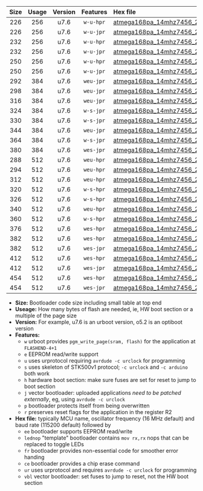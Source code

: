 |Size|Usage|Version|Features|Hex file|
|:-:|:-:|:-:|:-:|:--|
|226|256|u7.6|`w-u-hpr`|[atmega168pa_14mhz7456_230400bps_ur.hex](https://raw.githubusercontent.com/stefanrueger/urboot/main//atmega168pa_14mhz7456_230400bps_ur.hex)|
|226|256|u7.6|`w-u-jpr`|[atmega168pa_14mhz7456_230400bps_ur_vbl.hex](https://raw.githubusercontent.com/stefanrueger/urboot/main//atmega168pa_14mhz7456_230400bps_ur_vbl.hex)|
|232|256|u7.6|`w-u-hpr`|[atmega168pa_14mhz7456_230400bps_lednop_ur.hex](https://raw.githubusercontent.com/stefanrueger/urboot/main//atmega168pa_14mhz7456_230400bps_lednop_ur.hex)|
|232|256|u7.6|`w-u-jpr`|[atmega168pa_14mhz7456_230400bps_lednop_ur_vbl.hex](https://raw.githubusercontent.com/stefanrueger/urboot/main//atmega168pa_14mhz7456_230400bps_lednop_ur_vbl.hex)|
|250|256|u7.6|`w-u-hpr`|[atmega168pa_14mhz7456_230400bps_lednop_fr_ur.hex](https://raw.githubusercontent.com/stefanrueger/urboot/main//atmega168pa_14mhz7456_230400bps_lednop_fr_ur.hex)|
|250|256|u7.6|`w-u-jpr`|[atmega168pa_14mhz7456_230400bps_lednop_fr_ur_vbl.hex](https://raw.githubusercontent.com/stefanrueger/urboot/main//atmega168pa_14mhz7456_230400bps_lednop_fr_ur_vbl.hex)|
|292|384|u7.6|`weu-jpr`|[atmega168pa_14mhz7456_230400bps_ee_ur_vbl.hex](https://raw.githubusercontent.com/stefanrueger/urboot/main//atmega168pa_14mhz7456_230400bps_ee_ur_vbl.hex)|
|298|384|u7.6|`weu-jpr`|[atmega168pa_14mhz7456_230400bps_ee_lednop_ur_vbl.hex](https://raw.githubusercontent.com/stefanrueger/urboot/main//atmega168pa_14mhz7456_230400bps_ee_lednop_ur_vbl.hex)|
|316|384|u7.6|`weu-jpr`|[atmega168pa_14mhz7456_230400bps_ee_lednop_fr_ur_vbl.hex](https://raw.githubusercontent.com/stefanrueger/urboot/main//atmega168pa_14mhz7456_230400bps_ee_lednop_fr_ur_vbl.hex)|
|324|384|u7.6|`w-s-jpr`|[atmega168pa_14mhz7456_230400bps_vbl.hex](https://raw.githubusercontent.com/stefanrueger/urboot/main//atmega168pa_14mhz7456_230400bps_vbl.hex)|
|330|384|u7.6|`w-s-jpr`|[atmega168pa_14mhz7456_230400bps_lednop_vbl.hex](https://raw.githubusercontent.com/stefanrueger/urboot/main//atmega168pa_14mhz7456_230400bps_lednop_vbl.hex)|
|344|384|u7.6|`weu-jpr`|[atmega168pa_14mhz7456_230400bps_ee_lednop_fr_ce_ur_vbl.hex](https://raw.githubusercontent.com/stefanrueger/urboot/main//atmega168pa_14mhz7456_230400bps_ee_lednop_fr_ce_ur_vbl.hex)|
|364|384|u7.6|`w-s-jpr`|[atmega168pa_14mhz7456_230400bps_lednop_fr_vbl.hex](https://raw.githubusercontent.com/stefanrueger/urboot/main//atmega168pa_14mhz7456_230400bps_lednop_fr_vbl.hex)|
|380|384|u7.6|`wes-jpr`|[atmega168pa_14mhz7456_230400bps_ee_vbl.hex](https://raw.githubusercontent.com/stefanrueger/urboot/main//atmega168pa_14mhz7456_230400bps_ee_vbl.hex)|
|288|512|u7.6|`weu-hpr`|[atmega168pa_14mhz7456_230400bps_ee_ur.hex](https://raw.githubusercontent.com/stefanrueger/urboot/main//atmega168pa_14mhz7456_230400bps_ee_ur.hex)|
|294|512|u7.6|`weu-hpr`|[atmega168pa_14mhz7456_230400bps_ee_lednop_ur.hex](https://raw.githubusercontent.com/stefanrueger/urboot/main//atmega168pa_14mhz7456_230400bps_ee_lednop_ur.hex)|
|312|512|u7.6|`weu-hpr`|[atmega168pa_14mhz7456_230400bps_ee_lednop_fr_ur.hex](https://raw.githubusercontent.com/stefanrueger/urboot/main//atmega168pa_14mhz7456_230400bps_ee_lednop_fr_ur.hex)|
|320|512|u7.6|`w-s-hpr`|[atmega168pa_14mhz7456_230400bps.hex](https://raw.githubusercontent.com/stefanrueger/urboot/main//atmega168pa_14mhz7456_230400bps.hex)|
|326|512|u7.6|`w-s-hpr`|[atmega168pa_14mhz7456_230400bps_lednop.hex](https://raw.githubusercontent.com/stefanrueger/urboot/main//atmega168pa_14mhz7456_230400bps_lednop.hex)|
|340|512|u7.6|`weu-hpr`|[atmega168pa_14mhz7456_230400bps_ee_lednop_fr_ce_ur.hex](https://raw.githubusercontent.com/stefanrueger/urboot/main//atmega168pa_14mhz7456_230400bps_ee_lednop_fr_ce_ur.hex)|
|360|512|u7.6|`w-s-hpr`|[atmega168pa_14mhz7456_230400bps_lednop_fr.hex](https://raw.githubusercontent.com/stefanrueger/urboot/main//atmega168pa_14mhz7456_230400bps_lednop_fr.hex)|
|376|512|u7.6|`wes-hpr`|[atmega168pa_14mhz7456_230400bps_ee.hex](https://raw.githubusercontent.com/stefanrueger/urboot/main//atmega168pa_14mhz7456_230400bps_ee.hex)|
|382|512|u7.6|`wes-hpr`|[atmega168pa_14mhz7456_230400bps_ee_lednop.hex](https://raw.githubusercontent.com/stefanrueger/urboot/main//atmega168pa_14mhz7456_230400bps_ee_lednop.hex)|
|382|512|u7.6|`wes-jpr`|[atmega168pa_14mhz7456_230400bps_ee_lednop_vbl.hex](https://raw.githubusercontent.com/stefanrueger/urboot/main//atmega168pa_14mhz7456_230400bps_ee_lednop_vbl.hex)|
|412|512|u7.6|`wes-hpr`|[atmega168pa_14mhz7456_230400bps_ee_lednop_fr.hex](https://raw.githubusercontent.com/stefanrueger/urboot/main//atmega168pa_14mhz7456_230400bps_ee_lednop_fr.hex)|
|412|512|u7.6|`wes-jpr`|[atmega168pa_14mhz7456_230400bps_ee_lednop_fr_vbl.hex](https://raw.githubusercontent.com/stefanrueger/urboot/main//atmega168pa_14mhz7456_230400bps_ee_lednop_fr_vbl.hex)|
|454|512|u7.6|`wes-hpr`|[atmega168pa_14mhz7456_230400bps_ee_lednop_fr_ce.hex](https://raw.githubusercontent.com/stefanrueger/urboot/main//atmega168pa_14mhz7456_230400bps_ee_lednop_fr_ce.hex)|
|454|512|u7.6|`wes-jpr`|[atmega168pa_14mhz7456_230400bps_ee_lednop_fr_ce_vbl.hex](https://raw.githubusercontent.com/stefanrueger/urboot/main//atmega168pa_14mhz7456_230400bps_ee_lednop_fr_ce_vbl.hex)|

- **Size:** Bootloader code size including small table at top end
- **Useage:** How many bytes of flash are needed, ie, HW boot section or a multiple of the page size
- **Version:** For example, u7.6 is an urboot version, o5.2 is an optiboot version
- **Features:**
  + `w` urboot provides `pgm_write_page(sram, flash)` for the application at `FLASHEND-4+1`
  + `e` EEPROM read/write support
  + `u` uses urprotocol requiring `avrdude -c urclock` for programming
  + `s` uses skeleton of STK500v1 protocol; `-c urclock` and `-c arduino` both work
  + `h` hardware boot section: make sure fuses are set for reset to jump to boot section
  + `j` vector bootloader: uploaded applications *need to be patched externally*, eg, using `avrdude -c urclock`
  + `p` bootloader protects itself from being overwritten
  + `r` preserves reset flags for the application in the register R2
- **Hex file:** typically MCU name, oscillator frequency (16 MHz default) and baud rate (115200 default) followed by
  + `ee` bootloader supports EEPROM read/write
  + `lednop` "template" bootloader contains `mov rx,rx` nops that can be replaced to toggle LEDs
  + `fr` bootloader provides non-essential code for smoother error handing
  + `ce` bootloader provides a chip erase command
  + `ur` uses urprotocol and requires `avrdude -c urclock` for programming
  + `vbl` vector bootloader: set fuses to jump to reset, not the HW boot section
